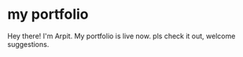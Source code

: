# my portfolio

Hey there! I'm Arpit. My portfolio is live now. 
pls check it out, welcome suggestions.
